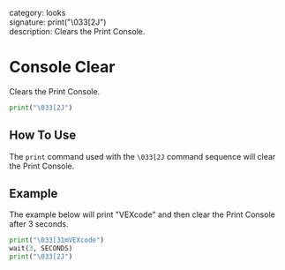 category: looks  
signature: print("\033[2J")  
description: Clears the Print Console.  

# Console Clear

Clears the Print Console.

```python
print("\033[2J")
```

## How To Use

The `print` command used with the `\033[2J` command sequence will clear the Print Console.

## Example

The example below will print "VEXcode" and then clear the Print Console after 3 seconds.

```python
print("\033[31mVEXcode")
wait(3, SECONDS)
print("\033[2J")
```

<advanced>
</advanced>
